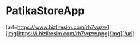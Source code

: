 # PatikaStoreApp
[url=https://www.hizliresim.com/rh7vgzw][img]https://i.hizliresim.com/rh7vgzw.png[/img][/url]
